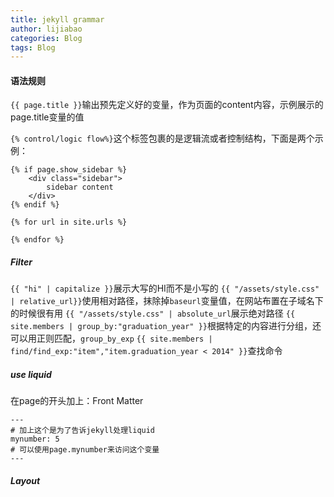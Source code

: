 ```yaml
---
title: jekyll grammar
author: lijiabao
categories: Blog
tags: Blog
---
```



#### 语法规则

`{{ page.title }}`输出预先定义好的变量，作为页面的content内容，示例展示的page.title变量的值

`{% control/logic flow%}`这个标签包裹的是逻辑流或者控制结构，下面是两个示例：
```
{% if page.show_sidebar %}
	<div class="sidebar">
		sidebar content
	</div>
{% endif %}

{% for url in site.urls %}

{% endfor %}
```

##### Filter

`{{ "hi" | capitalize }}`展示大写的HI而不是小写的
`{{ "/assets/style.css" | relative_url}}`使用相对路径，抹除掉`baseurl`变量值，在网站布置在子域名下的时候很有用
`{{ "/assets/style.css" | absolute_url`展示绝对路径
`{{ site.members | group_by:"graduation_year" }}`根据特定的内容进行分组，还可以用正则匹配，`group_by_exp`
`{{ site.members | find/find_exp:"item","item.graduation_year < 2014" }}`查找命令

##### use liquid

在page的开头加上：Front Matter
```
---
# 加上这个是为了告诉jekyll处理liquid
mynumber: 5
# 可以使用page.mynumber来访问这个变量
---

```

##### Layout

